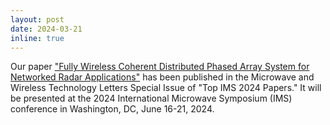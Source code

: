 ```yaml
---
layout: post
date: 2024-03-21
inline: true
---
```


Our paper ["Fully Wireless Coherent Distributed Phased Array System for Networked Radar Applications"](https://doi.org/10.1109/LMWT.2024.3375085) has been published in the Microwave and Wireless Technology Letters Special Issue of "Top IMS 2024 Papers." It will be presented at the 2024 International Microwave Symposium (IMS) conference in Washington, DC, June 16-21, 2024.
